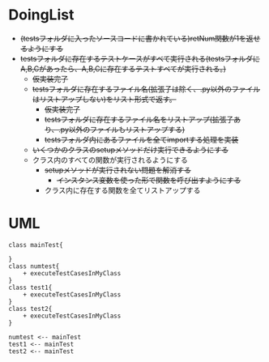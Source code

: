 # DoingList
- ~~(testsフォルダに入ったソースコードに書かれている)retNum関数が1を返せるようにする~~
- ~~testsフォルダに存在するテストケースがすべて実行される(testsフォルダにA,B,Cがあったら、A,B,Cに存在するテストすべてが実行される。)~~
    - ~~仮実装完了~~
    - ~~testsフォルダに存在するファイル名(拡張子は除く、.py以外のファイルはリストアップしない)をリスト形式で返す。~~
        - ~~仮実装完了~~
        - ~~testsフォルダに存在するファイル名をリストアップ(拡張子あり、.py以外のファイルもリストアップする)~~
        - ~~testsフォルダ内にあるファイルを全てimportする処理を実装~~
    - ~~いくつかのクラスのsetupメソッドだけ実行できるようにする~~
    - クラス内のすべての関数が実行されるようにする
        - ~~setupメソッドが実行されない問題を解消する~~
            - ~~インスタンス変数を使った形で関数を呼び出すようにする~~
        - クラス内に存在する関数を全てリストアップする

# UML
```plantuml
class mainTest{

}
class numtest{
    + executeTestCasesInMyClass
}
class test1{
    + executeTestCasesInMyClass
}
class test2{
    + executeTestCasesInMyClass
}

numtest <-- mainTest
test1 <-- mainTest
test2 <-- mainTest
```